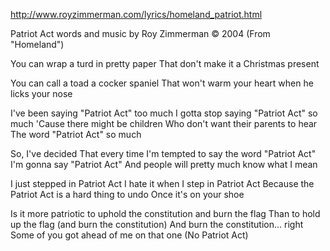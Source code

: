 http://www.royzimmerman.com/lyrics/homeland_patriot.html

Patriot Act
words and music by Roy Zimmerman
© 2004
(From "Homeland")

You can wrap a turd in pretty paper
That don't make it a Christmas present

You can call a toad a cocker spaniel
That won't warm your heart when he licks your nose

I've been saying "Patriot Act" too much
I gotta stop saying "Patriot Act" so much
'Cause there might be children
Who don't want their parents to hear
The word "Patriot Act" so much

So, I've decided
That every time I'm tempted to say the word "Patriot Act"
I'm gonna say "Patriot Act"
And people will pretty much know what I mean

I just stepped in Patriot Act
I hate it when I step in Patriot Act
Because the Patriot Act is a hard thing to undo
Once it's on your shoe

Is it more patriotic to uphold the constitution and burn the flag
Than to hold up the flag (and burn the constitution)
And burn the constitution... right
Some of you got ahead of me on that one
(No Patriot Act)
